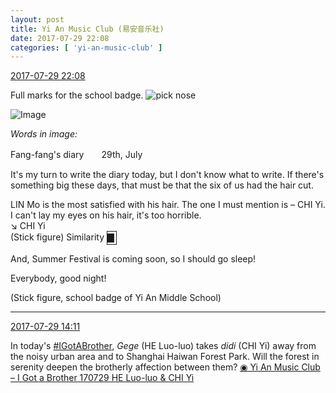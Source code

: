 ```yaml
---
layout: post
title: Yi An Music Club (易安音乐社)
date: 2017-07-29 22:08
categories: [ 'yi-an-music-club' ]
---
```


<div class="weibo-info">
  <a href="http://weibo.com/6094546964/FeFKi2np3">2017-07-29 22:08</a>
</div>

Full marks for the school badge. ![pick nose](http://img.t.sinajs.cn/t4/appstyle/expression/ext/normal/0b/wabi_org.gif)

<!-- more -->

![Image](http://wx3.sinaimg.cn/mw690/006Es64Agy1fi13x8plvmj321g2xs1ky.jpg)

*Words in image:*

Fang-fang's diary　　29th, July

It's my turn to write the diary today, but I don't know what to write. If there's something big these days, that must be that the six of us had the hair cut.

LIN Mo is the most satisfied with his hair. The one I must mention is – CHI Yi. I can't lay my eyes on his hair, it's too horrible.  
↘ CHI Yi  
(Stick figure) Similarity <span style="border:1px solid; display:inline-block; height:20px; width:14px;">▇</span>

And, Summer Festival is coming soon, so I should go sleep!

Everybody, good night!

(Stick figure, school badge of Yi An Middle School)

---

<div class="weibo-info">
  <a href="http://weibo.com/6094546964/FeCCH83e6">2017-07-29 14:11</a>
</div>

In today's [#IGotABrother](http://weibo.com/p/10080861f662f85120fee304ac320a7735365a), *Gege* (HE Luo-luo) takes *didi* (CHI Yi) away from the noisy urban area and to Shanghai Haiwan Forest Park. Will the forest in serenity deepen the brotherly affection between them? [◉ Yi An Music Club – I Got a Brother 170729 HE Luo-luo & CHI Yi](https://www.bilibili.com/video/av12697469/)
